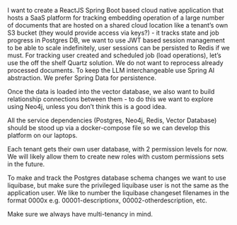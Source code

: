I want to create a ReactJS Spring Boot based cloud native application that hosts a SaaS platform for tracking embedding operation of a large number of documents that are hosted on a shared cloud location like a tenant’s own S3 bucket (they would provide access via keys?) - it tracks state and job progress in Postgres DB, we want to use JWT based session management to be able to scale indefinitely, user sessions can be persisted to Redis if we must. For tracking user created and scheduled job (load operations), let’s use the off the shelf Quartz solution.  We do not want to reprocess already processed documents.  To keep the LLM interchangeable use Spring AI abstraction.  We prefer Spring Data for persistence.

Once the data is loaded into the vector database, we also want to build relationship connections between them - to do this we want to explore using Neo4j, unless you don’t think this is a good idea. 

All the service dependencies (Postgres, Neo4j, Redis, Vector Database) should be stood up via a docker-compose file so we can develop this platform on our laptops.  

Each tenant gets their own user database, with 2 permission levels for now. We will likely allow them to create new roles with custom permissions sets in the future. 

To make and track the Postgres database schema changes we want to use liquibase, but make sure the privileged liquibase user is not the same as the application user. We like to number the liquibase changeset filenames in the format 0000x  e.g. 00001-descriptionx, 00002-otherdescription, etc. 

Make sure we always have multi-tenancy in mind. 

